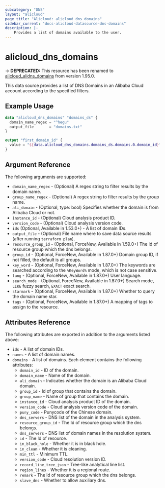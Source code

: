 ```yaml
---
subcategory: "DNS"
layout: "alicloud"
page_title: "Alicloud: alicloud_dns_domains"
sidebar_current: "docs-alicloud-datasource-dns-domains"
description: |-
    Provides a list of domains available to the user.
---
```


# alicloud\_dns\_domains

-> **DEPRECATED:**  This resource has been renamed to [alicloud_alidns_domains](https://www.terraform.io/docs/providers/alicloud/d/alidns_domains) from version 1.95.0. 

This data source provides a list of DNS Domains in an Alibaba Cloud account according to the specified filters.

## Example Usage

```terraform
data "alicloud_dns_domains" "domains_ds" {
  domain_name_regex = "^hegu"
  output_file       = "domains.txt"
}

output "first_domain_id" {
  value = "${data.alicloud_dns_domains.domains_ds.domains.0.domain_id}"
}
```

## Argument Reference

The following arguments are supported:

* `domain_name_regex` - (Optional) A regex string to filter results by the domain name. 
* `group_name_regex` - (Optional)  A regex string to filter results by the group name.
* `ali_domain` - (Optional, type: bool) Specifies whether the domain is from Alibaba Cloud or not.
* `instance_id` - (Optional) Cloud analysis product ID.
* `version_code` - (Optional) Cloud analysis version code.
* `ids` (Optional, Available in 1.53.0+) - A list of domain IDs.
* `output_file` - (Optional) File name where to save data source results (after running `terraform plan`).
* `resource_group_id` - (Optional, ForceNew, Available in 1.59.0+) The Id of resource group which the dns belongs.
* `group_id` - (Optional, ForceNew, Available in 1.87.0+) Domain group ID, if not filled, the default is all groups.
* `key_word` - (Optional, ForceNew, Available in 1.87.0+) The keywords are searched according to the `%KeyWord%` mode, which is not case sensitive.
* `lang` - (Optional, ForceNew, Available in 1.87.0+) User language.
* `search_mode` - (Optional, ForceNew, Available in 1.87.0+) Search mode, `LIKE` fuzzy search, `EXACT` exact search.
* `starmark` - (Optional, ForceNew, Available in 1.87.0+) Whether to query the domain name star.
* `tags` - (Optional, ForceNew, Available in 1.87.0+) A mapping of tags to assign to the resource.

## Attributes Reference

The following attributes are exported in addition to the arguments listed above:

* `ids` - A list of domain IDs.
* `names` - A list of domain names.
* `domains` - A list of domains. Each element contains the following attributes:
  * `domain_id` - ID of the domain.
  * `domain_name` - Name of the domain.
  * `ali_domain` - Indicates whether the domain is an Alibaba Cloud domain.
  * `group_id` - Id of group that contains the domain.
  * `group_name` - Name of group that contains the domain.
  * `instance_id` - Cloud analysis product ID of the domain.
  * `version_code` - Cloud analysis version code of the domain.
  * `puny_code` - Punycode of the Chinese domain.
  * `dns_servers` - DNS list of the domain in the analysis system.
  * `resource_group_id` - The Id of resource group which the dns belongs.
  * `dns_servers` - DNS list of domain names in the resolution system.
  * `id` - The Id of resource.
  * `in_black_hole` - Whether it is in black hole.
  * `in_clean` - Whether it is cleaning.
  * `min_ttl` - Minimum TTL.
  * `version_code` - Cloud resolution version ID.
  * `record_line_tree_json` - Tree-like analytical line list.
  * `region_lines` - Whether it is a regional route.
  * `remark` - The Id of resource group which the dns belongs.
  * `slave_dns` - Whether to allow auxiliary dns.
